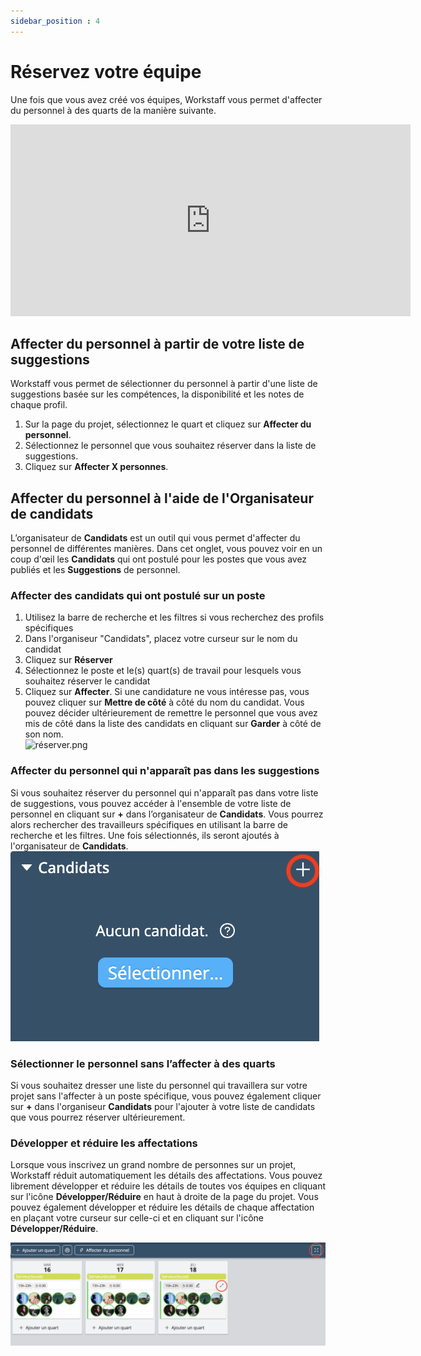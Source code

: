 ```yaml
---
sidebar_position : 4
---
```


# Réservez votre équipe

Une fois que vous avez créé vos équipes, Workstaff vous permet d'affecter du personnel à des quarts de la manière suivante.

<iframe width="640" height="307" src="https://www.loom.com/embed/9b084fce0bc044f9a535f2b8a46111cc" frameborder="0" webkitallowfullscreen mozallowfullscreen allowfullscreen></iframe>

## Affecter du personnel à partir de votre liste de suggestions
Workstaff vous permet de sélectionner du personnel à partir d'une liste de suggestions basée sur les compétences, la disponibilité et les notes de chaque profil.
1. Sur la page du projet, sélectionnez le quart et cliquez sur **Affecter du personnel**.
2. Sélectionnez le personnel que vous souhaitez réserver dans la liste de suggestions.
3. Cliquez sur **Affecter X personnes**.

## Affecter du personnel à l'aide de l'Organisateur de candidats

L’organisateur de **Candidats** est un outil qui vous permet d'affecter du personnel de différentes manières.
Dans cet onglet, vous pouvez voir en un coup d'œil les **Candidats** qui ont postulé pour les postes que vous avez publiés et les **Suggestions** de personnel.

### Affecter des candidats qui ont postulé sur un poste

1. Utilisez la barre de recherche et les filtres si vous recherchez des profils spécifiques
2. Dans l'organiseur "Candidats", placez votre curseur sur le nom du candidat
3. Cliquez sur **Réserver**
4. Sélectionnez le poste et le(s) quart(s) de travail pour lesquels vous souhaitez réserver le candidat
5. Cliquez sur **Affecter**.
   Si une candidature ne vous intéresse pas, vous pouvez cliquer sur **Mettre de côté** à côté du nom du candidat. Vous pouvez décider ultérieurement de remettre le personnel que vous avez mis de côté dans la liste des candidats en cliquant sur **Garder** à côté de son nom.  
   ![réserver.png](Images/réserver.png)


### Affecter du personnel qui n'apparaît pas dans les suggestions
Si vous souhaitez réserver du personnel qui n'apparaît pas dans votre liste de suggestions, vous pouvez accéder à l'ensemble de votre liste de personnel en cliquant sur **+** dans l’organisateur de **Candidats**.
Vous pourrez alors rechercher des travailleurs spécifiques en utilisant la barre de recherche et les filtres. Une fois sélectionnés, ils seront ajoutés à l'organisateur de **Candidats**.
![ajouter-candidats.png](Images/ajouter-candidats.png)

### Sélectionner le personnel sans l’affecter à des quarts
Si vous souhaitez dresser une liste du personnel qui travaillera sur votre projet sans l'affecter à un poste spécifique, vous pouvez également cliquer sur **+** dans l'organiseur **Candidats** pour l'ajouter à votre liste de candidats que vous pourrez réserver ultérieurement.

### Développer et réduire les affectations
Lorsque vous inscrivez un grand nombre de personnes sur un projet, Workstaff réduit automatiquement les détails des affectations.
Vous pouvez librement développer et réduire les détails de toutes vos équipes en cliquant sur l'icône **Développer/Réduire** en haut à droite de la page du projet.
Vous pouvez également développer et réduire les détails de chaque affectation en plaçant votre curseur sur celle-ci et en cliquant sur l'icône **Développer/Réduire**.

![développer:réduire.png](Images/développer:réduire.png)
